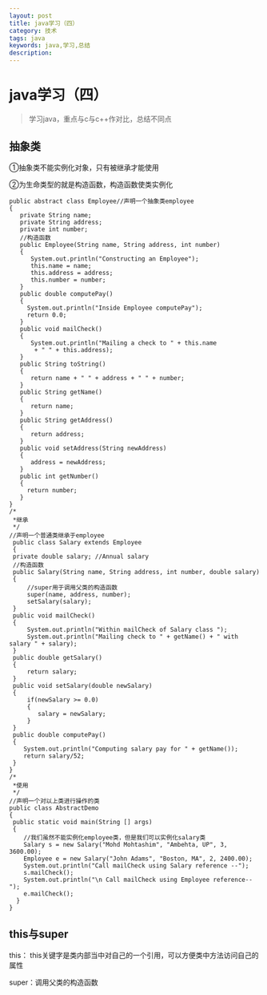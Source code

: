 ```yaml
---
layout: post
title: java学习（四）
category: 技术
tags: java
keywords: java,学习,总结
description: 
---
```


# java学习（四）

> 学习java，重点与c与c++作对比，总结不同点

## 抽象类

①抽象类不能实例化对象，只有被继承才能使用

②为生命类型的就是构造函数，构造函数使类实例化

    public abstract class Employee//声明一个抽象类employee
    {
       private String name;
       private String address;
       private int number;
       //构造函数
       public Employee(String name, String address, int number)
       {
          System.out.println("Constructing an Employee");
          this.name = name;
          this.address = address;
          this.number = number;
       }
       public double computePay()
       {
         System.out.println("Inside Employee computePay");
         return 0.0;
       }
       public void mailCheck()
       {
          System.out.println("Mailing a check to " + this.name
           + " " + this.address);
       }
       public String toString()
       {
          return name + " " + address + " " + number;
       }
       public String getName()
       {
          return name;
       }
       public String getAddress()
       {
          return address;
       }
       public void setAddress(String newAddress)
       {
          address = newAddress;
       }
       public int getNumber()
       {
         return number;
       }
    }
    /*
     *继承
     */
    //声明一个普通类继承于employee
     public class Salary extends Employee
     {
     private double salary; //Annual salary
     //构造函数
     public Salary(String name, String address, int number, double salary)
     {
         //super用于调用父类的构造函数
         super(name, address, number);
         setSalary(salary);
     }
     public void mailCheck()
     {
         System.out.println("Within mailCheck of Salary class ");
         System.out.println("Mailing check to " + getName() + " with salary " + salary);
     }
     public double getSalary()
     {
         return salary;
     }
     public void setSalary(double newSalary)
     {
         if(newSalary >= 0.0)
         {
            salary = newSalary;
         }
     }
     public double computePay()
     {
        System.out.println("Computing salary pay for " + getName());
        return salary/52;
     }
    }
    /*
     *使用
     */
    //声明一个对以上类进行操作的类
    public class AbstractDemo
    {
     public static void main(String [] args)
     {
        //我们虽然不能实例化employee类，但是我们可以实例化salary类
        Salary s = new Salary("Mohd Mohtashim", "Ambehta, UP", 3, 3600.00);
        Employee e = new Salary("John Adams", "Boston, MA", 2, 2400.00);
        System.out.println("Call mailCheck using Salary reference --");
        s.mailCheck();
        System.out.println("\n Call mailCheck using Employee reference--");
        e.mailCheck();
      }
    }
    
## this与super

this： this关键字是类内部当中对自己的一个引用，可以方便类中方法访问自己的属性

super：调用父类的构造函数
